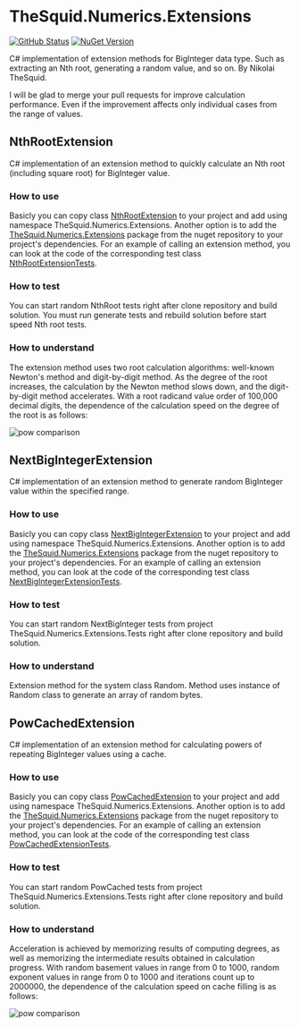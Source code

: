 # TheSquid.Numerics.Extensions
[![GitHub Status](https://img.shields.io/github/actions/workflow/status/TheSquidCombatant/TheSquid.Numerics.Extensions/push-main-not-version.yml)](https://github.com/TheSquidCombatant/TheSquid.Numerics.Extensions)
[![NuGet Version](http://img.shields.io/nuget/v/TheSquid.Numerics.Extensions.svg?style=flat&color=green)](https://www.nuget.org/packages/TheSquid.Numerics.Extensions/)

C# implementation of extension methods for BigInteger data type. Such as extracting an Nth root, generating a random value, and so on. By Nikolai TheSquid.

I will be glad to merge your pull requests for improve calculation performance. Even if the improvement affects only individual cases from the range of values.

## NthRootExtension
C# implementation of an extension method to quickly calculate an Nth root (including square root) for BigInteger value.

### How to use
Basicly you can copy class [NthRootExtension](TheSquid.Numerics.Extensions/NthRootExtension.cs) to your project and add using namespace TheSquid.Numerics.Extensions. Another option is to add the [TheSquid.Numerics.Extensions](https://www.nuget.org/packages/TheSquid.Numerics.Extensions/) package from the nuget repository to your project's dependencies. For an example of calling an extension method, you can look at the code of the corresponding test class [NthRootExtensionTests](TheSquid.Numerics.Extensions.Tests/NthRootExtensionTests.cs).

### How to test
You can start random NthRoot tests right after clone repository and build solution. You must run generate tests and rebuild solution before start speed Nth root tests.

### How to understand
The extension method uses two root calculation algorithms: well-known Newton's method and digit-by-digit method. As the degree of the root increases, the calculation by the Newton method slows down, and the digit-by-digit method accelerates. With a root radicand value order of 100,000 decimal digits, the dependence of the calculation speed on the degree of the root is as follows:

![pow comparison](https://github.com/TheSquidCombatant/NthRootExtension/assets/102874947/6d63160a-b02c-40dd-85b9-43f7b5f8c9e3)

## NextBigIntegerExtension
C# implementation of an extension method to generate random BigInteger value within the specified range.

### How to use
Basicly you can copy class [NextBigIntegerExtension](TheSquid.Numerics.Extensions/NextBigIntegerExtension.cs) to your project and add using namespace TheSquid.Numerics.Extensions. Another option is to add the [TheSquid.Numerics.Extensions](https://www.nuget.org/packages/TheSquid.Numerics.Extensions/) package from the nuget repository to your project's dependencies. For an example of calling an extension method, you can look at the code of the corresponding test class [NextBigIntegerExtensionTests](TheSquid.Numerics.Extensions.Tests/NextBigIntegerExtensionTests.cs).

### How to test
You can start random NextBigInteger tests from project TheSquid.Numerics.Extensions.Tests right after clone repository and build solution.

### How to understand
Extension method for the system class Random. Method uses instance of Random class to generate an array of random bytes.

## PowCachedExtension
C# implementation of an extension method for calculating powers of repeating BigInteger values using a cache.

### How to use
Basicly you can copy class [PowCachedExtension](TheSquid.Numerics.Extensions/PowCachedExtension.cs) to your project and add using namespace TheSquid.Numerics.Extensions. Another option is to add the [TheSquid.Numerics.Extensions](https://www.nuget.org/packages/TheSquid.Numerics.Extensions/) package from the nuget repository to your project's dependencies. For an example of calling an extension method, you can look at the code of the corresponding test class [PowCachedExtensionTests](TheSquid.Numerics.Extensions.Tests/PowCachedExtensionTests.cs).

### How to test
You can start random PowCached tests from project TheSquid.Numerics.Extensions.Tests right after clone repository and build solution.

### How to understand
Acceleration is achieved by memorizing results of computing degrees, as well as memorizing the intermediate results obtained in calculation progress. With random basement values in range from 0 to 1000, random exponent values in range from 0 to 1000 and iterations count up to 2000000, the dependence of the calculation speed on cache filling is as follows:

![pow comparison](https://github.com/TheSquidCombatant/TheSquid.Numerics.Extensions/assets/102874947/5cf3d307-cbab-4da6-a1b0-7409f759e516)
